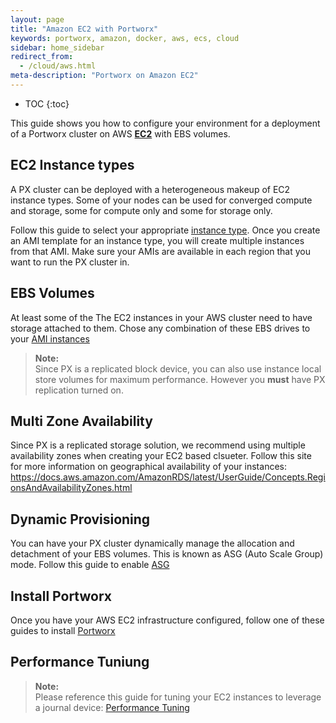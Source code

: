 ```yaml
---
layout: page
title: "Amazon EC2 with Portworx"
keywords: portworx, amazon, docker, aws, ecs, cloud
sidebar: home_sidebar
redirect_from:
  - /cloud/aws.html
meta-description: "Portworx on Amazon EC2"
---
```


* TOC
{:toc}

This guide shows you how to configure your environment for a deployment of a Portworx cluster on AWS [**EC2**](https://aws.amazon.com/ec2/) with EBS volumes.

## EC2 Instance types
A PX cluster can be deployed with a heterogeneous makeup of EC2 instance types.  Some of your nodes can be used for converged compute and storage, some for compute only and some for storage only.

Follow this guide to select your appropriate [instance type](https://aws.amazon.com/ec2/instance-types/).  Once you create an AMI template for an instance type, you will create multiple instances from that AMI.  Make sure your AMIs are available in each region that you want to run the PX cluster in.

## EBS Volumes
At least some of the The EC2 instances in your AWS cluster need to have storage attached to them.  Chose any combination of these EBS drives to your [AMI instances](https://aws.amazon.com/ebs/details/)

>**Note:**<br/>Since PX is a replicated block device, you can also use instance local store volumes for maximum performance.  However you **must** have PX replication turned on.

## Multi Zone Availability
Since PX is a replicated storage solution, we recommend using multiple availability zones when creating your EC2 based clsueter.  Follow this site for more information on geographical availability of your instances: https://docs.aws.amazon.com/AmazonRDS/latest/UserGuide/Concepts.RegionsAndAvailabilityZones.html

## Dynamic Provisioning
You can have your PX cluster dynamically manage the allocation and detachment of your EBS volumes.  This is known as ASG (Auto Scale Group) mode.  Follow this guide to enable [ASG](/cloud/aws/asg.html)

## Install Portworx
Once you have your AWS EC2 infrastructure configured, follow one of these guides to install [Portworx](https://docs.portworx.com/#install)

## Performance Tuniung

>**Note:**<br/>Please reference this guide for tuning your EC2 instances to leverage a journal device: [Performance Tuning](/maintain/performance/tuning.html)
